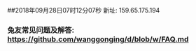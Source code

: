 ##2018年09月28日07时12分07秒 新址: 159.65.175.194
### 兔友常见问题及解答: https://github.com/wanggonging/d/blob/w/FAQ.md
